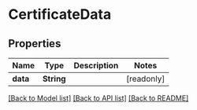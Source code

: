 # CertificateData

## Properties

Name | Type | Description | Notes
------------ | ------------- | ------------- | -------------
**data** | **String** |  | [readonly]

[[Back to Model list]](../README.md#documentation-for-models) [[Back to API list]](../README.md#documentation-for-api-endpoints) [[Back to README]](../README.md)


